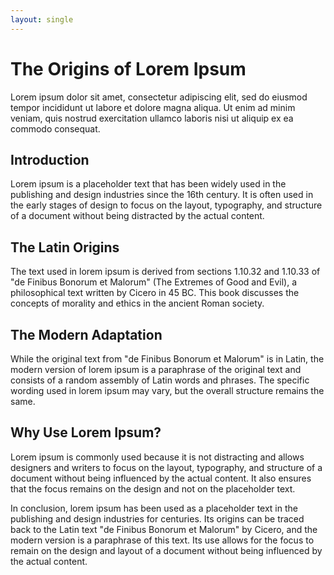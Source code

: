 ```yaml
---
layout: single
---
```



# The Origins of Lorem Ipsum


Lorem ipsum dolor sit amet, consectetur adipiscing elit, sed do eiusmod tempor incididunt ut labore et dolore magna aliqua. Ut enim ad minim veniam, quis nostrud exercitation ullamco laboris nisi ut aliquip ex ea commodo consequat.


## Introduction


Lorem ipsum is a placeholder text that has been widely used in the publishing and design industries since the 16th century. It is often used in the early stages of design to focus on the layout, typography, and structure of a document without being distracted by the actual content.


## The Latin Origins


The text used in lorem ipsum is derived from sections 1.10.32 and 1.10.33 of "de Finibus Bonorum et Malorum" (The Extremes of Good and Evil), a philosophical text written by Cicero in 45 BC. This book discusses the concepts of morality and ethics in the ancient Roman society.


## The Modern Adaptation


While the original text from "de Finibus Bonorum et Malorum" is in Latin, the modern version of lorem ipsum is a paraphrase of the original text and consists of a random assembly of Latin words and phrases. The specific wording used in lorem ipsum may vary, but the overall structure remains the same.


## Why Use Lorem Ipsum?


Lorem ipsum is commonly used because it is not distracting and allows designers and writers to focus on the layout, typography, and structure of a document without being influenced by the actual content. It also ensures that the focus remains on the design and not on the placeholder text.


In conclusion, lorem ipsum has been used as a placeholder text in the publishing and design industries for centuries. Its origins can be traced back to the Latin text "de Finibus Bonorum et Malorum" by Cicero, and the modern version is a paraphrase of this text. Its use allows for the focus to remain on the design and layout of a document without being influenced by the actual content.



